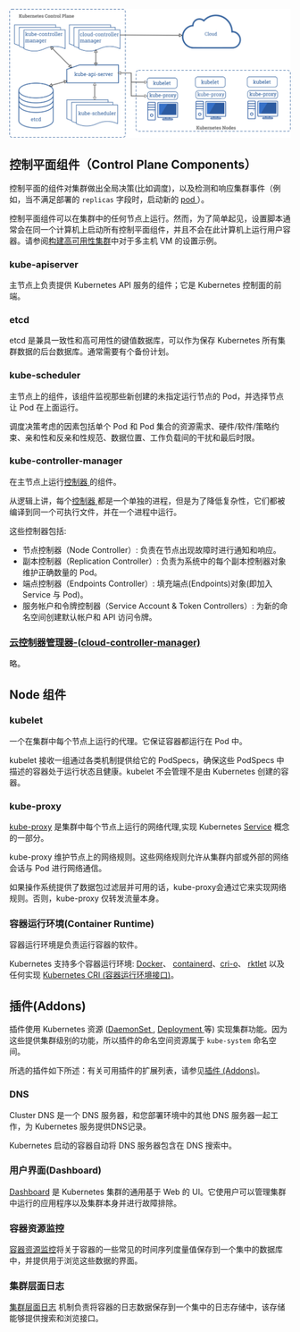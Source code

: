 ![](img/components-of-kubernetes.png)

## 控制平面组件（Control Plane Components）

控制平面的组件对集群做出全局决策(比如调度)，以及检测和响应集群事件（例如，当不满足部署的 `replicas` 字段时，启动新的 [pod ](https://kubernetes.io/docs/concepts/workloads/pods/pod-overview/)）。

控制平面组件可以在集群中的任何节点上运行。然而，为了简单起见，设置脚本通常会在同一个计算机上启动所有控制平面组件，并且不会在此计算机上运行用户容器。请参阅[构建高可用性集群](https://kubernetes.io/docs/admin/high-availability/)中对于多主机 VM 的设置示例。

### kube-apiserver

主节点上负责提供 Kubernetes API 服务的组件；它是 Kubernetes 控制面的前端。

### etcd

etcd 是兼具一致性和高可用性的键值数据库，可以作为保存 Kubernetes 所有集群数据的后台数据库。通常需要有个备份计划。

### kube-scheduler

主节点上的组件，该组件监视那些新创建的未指定运行节点的 Pod，并选择节点让 Pod 在上面运行。

调度决策考虑的因素包括单个 Pod 和 Pod 集合的资源需求、硬件/软件/策略约束、亲和性和反亲和性规范、数据位置、工作负载间的干扰和最后时限。

### kube-controller-manager

在主节点上运行[控制器 ](https://kubernetes.io/docs/admin/kube-controller-manager/)的组件。

从逻辑上讲，每个[控制器 ](https://kubernetes.io/docs/admin/kube-controller-manager/)都是一个单独的进程，但是为了降低复杂性，它们都被编译到同一个可执行文件，并在一个进程中运行。

这些控制器包括:

- 节点控制器（Node Controller）: 负责在节点出现故障时进行通知和响应。
- 副本控制器（Replication Controller）: 负责为系统中的每个副本控制器对象维护正确数量的 Pod。
- 端点控制器（Endpoints Controller）: 填充端点(Endpoints)对象(即加入 Service 与 Pod)。
- 服务帐户和令牌控制器（Service Account & Token Controllers）: 为新的命名空间创建默认帐户和 API 访问令牌。

### [云控制器管理器-(cloud-controller-manager)](https://kubernetes.io/zh/docs/concepts/overview/components/#云控制器管理器-cloud-controller-manager)

略。

## Node 组件

### kubelet

一个在集群中每个节点上运行的代理。它保证容器都运行在 Pod 中。

kubelet 接收一组通过各类机制提供给它的 PodSpecs，确保这些 PodSpecs 中描述的容器处于运行状态且健康。kubelet 不会管理不是由 Kubernetes 创建的容器。

### kube-proxy

[kube-proxy](https://kubernetes.io/docs/reference/command-line-tools-reference/kube-proxy/) 是集群中每个节点上运行的网络代理,实现 Kubernetes [Service](https://kubernetes.io/docs/concepts/services-networking/service/) 概念的一部分。

kube-proxy 维护节点上的网络规则。这些网络规则允许从集群内部或外部的网络会话与 Pod 进行网络通信。

如果操作系统提供了数据包过滤层并可用的话，kube-proxy会通过它来实现网络规则。否则，kube-proxy 仅转发流量本身。

### 容器运行环境(Container Runtime)

容器运行环境是负责运行容器的软件。

Kubernetes 支持多个容器运行环境: [Docker](http://www.docker.com)、 [containerd](https://containerd.io)、[cri-o](https://cri-o.io/)、 [rktlet](https://github.com/kubernetes-incubator/rktlet) 以及任何实现 [Kubernetes CRI (容器运行环境接口)](https://github.com/kubernetes/community/blob/master/contributors/devel/sig-node/container-runtime-interface.md)。

## 插件(Addons)

插件使用 Kubernetes 资源 ([DaemonSet ](https://kubernetes.io/docs/concepts/workloads/controllers/daemonset), [Deployment ](https://kubernetes.io/docs/concepts/workloads/controllers/deployment/)等) 实现集群功能。因为这些提供集群级别的功能，所以插件的命名空间资源属于 `kube-system` 命名空间。

所选的插件如下所述：有关可用插件的扩展列表，请参见[插件 (Addons)](https://kubernetes.io/docs/concepts/cluster-administration/addons/)。

### DNS

Cluster DNS 是一个 DNS 服务器，和您部署环境中的其他 DNS 服务器一起工作，为 Kubernetes 服务提供DNS记录。

Kubernetes 启动的容器自动将 DNS 服务器包含在 DNS 搜索中。

### 用户界面(Dashboard)

[Dashboard](https://kubernetes.io/docs/tasks/access-application-cluster/web-ui-dashboard/) 是 Kubernetes 集群的通用基于 Web 的 UI。它使用户可以管理集群中运行的应用程序以及集群本身并进行故障排除。

### 容器资源监控

[容器资源监控](https://kubernetes.io/zh/docs/tasks/debug-application-cluster/resource-usage-monitoring/)将关于容器的一些常见的时间序列度量值保存到一个集中的数据库中，并提供用于浏览这些数据的界面。

### 集群层面日志

[集群层面日志](https://kubernetes.io/zh/docs/concepts/cluster-administration/logging/) 机制负责将容器的日志数据保存到一个集中的日志存储中，该存储能够提供搜索和浏览接口。